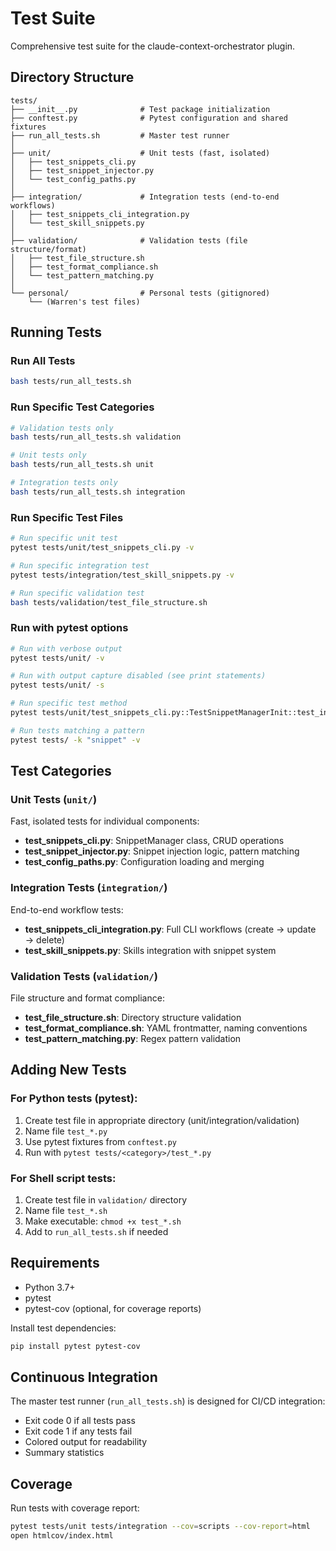 # Test Suite

Comprehensive test suite for the claude-context-orchestrator plugin.

## Directory Structure

```
tests/
├── __init__.py              # Test package initialization
├── conftest.py              # Pytest configuration and shared fixtures
├── run_all_tests.sh         # Master test runner
│
├── unit/                    # Unit tests (fast, isolated)
│   ├── test_snippets_cli.py
│   ├── test_snippet_injector.py
│   └── test_config_paths.py
│
├── integration/             # Integration tests (end-to-end workflows)
│   ├── test_snippets_cli_integration.py
│   └── test_skill_snippets.py
│
├── validation/              # Validation tests (file structure/format)
│   ├── test_file_structure.sh
│   ├── test_format_compliance.sh
│   └── test_pattern_matching.py
│
└── personal/                # Personal tests (gitignored)
    └── (Warren's test files)
```

## Running Tests

### Run All Tests
```bash
bash tests/run_all_tests.sh
```

### Run Specific Test Categories
```bash
# Validation tests only
bash tests/run_all_tests.sh validation

# Unit tests only
bash tests/run_all_tests.sh unit

# Integration tests only
bash tests/run_all_tests.sh integration
```

### Run Specific Test Files
```bash
# Run specific unit test
pytest tests/unit/test_snippets_cli.py -v

# Run specific integration test
pytest tests/integration/test_skill_snippets.py -v

# Run specific validation test
bash tests/validation/test_file_structure.sh
```

### Run with pytest options
```bash
# Run with verbose output
pytest tests/unit/ -v

# Run with output capture disabled (see print statements)
pytest tests/unit/ -s

# Run specific test method
pytest tests/unit/test_snippets_cli.py::TestSnippetManagerInit::test_init_with_empty_dirs -v

# Run tests matching a pattern
pytest tests/ -k "snippet" -v
```

## Test Categories

### Unit Tests (`unit/`)
Fast, isolated tests for individual components:
- **test_snippets_cli.py**: SnippetManager class, CRUD operations
- **test_snippet_injector.py**: Snippet injection logic, pattern matching
- **test_config_paths.py**: Configuration loading and merging

### Integration Tests (`integration/`)
End-to-end workflow tests:
- **test_snippets_cli_integration.py**: Full CLI workflows (create → update → delete)
- **test_skill_snippets.py**: Skills integration with snippet system

### Validation Tests (`validation/`)
File structure and format compliance:
- **test_file_structure.sh**: Directory structure validation
- **test_format_compliance.sh**: YAML frontmatter, naming conventions
- **test_pattern_matching.py**: Regex pattern validation

## Adding New Tests

### For Python tests (pytest):
1. Create test file in appropriate directory (unit/integration/validation)
2. Name file `test_*.py`
3. Use pytest fixtures from `conftest.py`
4. Run with `pytest tests/<category>/test_*.py`

### For Shell script tests:
1. Create test file in `validation/` directory
2. Name file `test_*.sh`
3. Make executable: `chmod +x test_*.sh`
4. Add to `run_all_tests.sh` if needed

## Requirements

- Python 3.7+
- pytest
- pytest-cov (optional, for coverage reports)

Install test dependencies:
```bash
pip install pytest pytest-cov
```

## Continuous Integration

The master test runner (`run_all_tests.sh`) is designed for CI/CD integration:
- Exit code 0 if all tests pass
- Exit code 1 if any tests fail
- Colored output for readability
- Summary statistics

## Coverage

Run tests with coverage report:
```bash
pytest tests/unit tests/integration --cov=scripts --cov-report=html
open htmlcov/index.html
```
